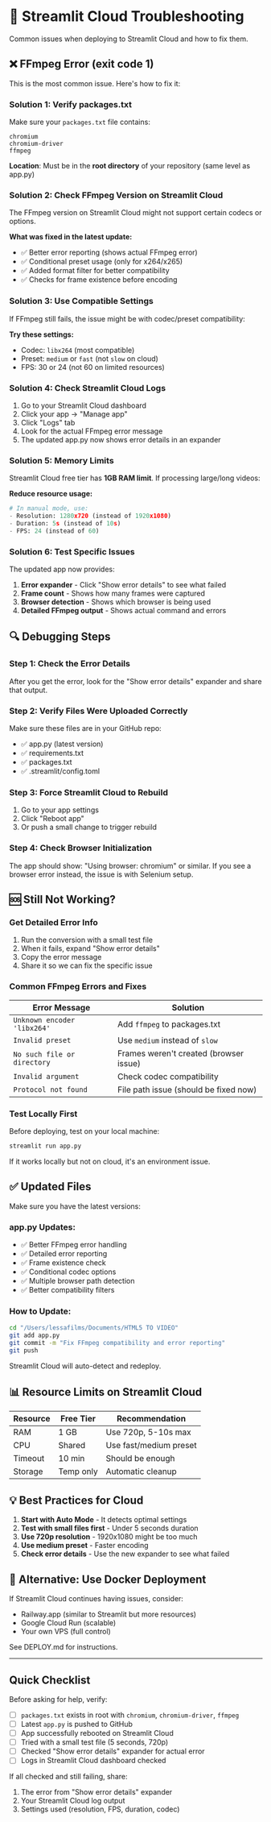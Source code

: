# 🔧 Streamlit Cloud Troubleshooting

Common issues when deploying to Streamlit Cloud and how to fix them.

## ❌ FFmpeg Error (exit code 1)

This is the most common issue. Here's how to fix it:

### Solution 1: Verify packages.txt

Make sure your `packages.txt` file contains:
```
chromium
chromium-driver
ffmpeg
```

**Location**: Must be in the **root directory** of your repository (same level as app.py)

### Solution 2: Check FFmpeg Version on Streamlit Cloud

The FFmpeg version on Streamlit Cloud might not support certain codecs or options.

**What was fixed in the latest update:**
- ✅ Better error reporting (shows actual FFmpeg error)
- ✅ Conditional preset usage (only for x264/x265)
- ✅ Added format filter for better compatibility
- ✅ Checks for frame existence before encoding

### Solution 3: Use Compatible Settings

If FFmpeg still fails, the issue might be with codec/preset compatibility:

**Try these settings:**
- Codec: `libx264` (most compatible)
- Preset: `medium` or `fast` (not `slow` on cloud)
- FPS: 30 or 24 (not 60 on limited resources)

### Solution 4: Check Streamlit Cloud Logs

1. Go to your Streamlit Cloud dashboard
2. Click your app → "Manage app"
3. Click "Logs" tab
4. Look for the actual FFmpeg error message
5. The updated app.py now shows error details in an expander

### Solution 5: Memory Limits

Streamlit Cloud free tier has **1GB RAM limit**. If processing large/long videos:

**Reduce resource usage:**
```python
# In manual mode, use:
- Resolution: 1280x720 (instead of 1920x1080)
- Duration: 5s (instead of 10s)
- FPS: 24 (instead of 60)
```

### Solution 6: Test Specific Issues

The updated app now provides:
1. **Error expander** - Click "Show error details" to see what failed
2. **Frame count** - Shows how many frames were captured
3. **Browser detection** - Shows which browser is being used
4. **Detailed FFmpeg output** - Shows actual command and errors

## 🔍 Debugging Steps

### Step 1: Check the Error Details
After you get the error, look for the "Show error details" expander and share that output.

### Step 2: Verify Files Were Uploaded Correctly
Make sure these files are in your GitHub repo:
- ✅ app.py (latest version)
- ✅ requirements.txt
- ✅ packages.txt
- ✅ .streamlit/config.toml

### Step 3: Force Streamlit Cloud to Rebuild
1. Go to your app settings
2. Click "Reboot app"
3. Or push a small change to trigger rebuild

### Step 4: Check Browser Initialization
The app should show: "Using browser: chromium" or similar.
If you see a browser error instead, the issue is with Selenium setup.

## 🆘 Still Not Working?

### Get Detailed Error Info

1. Run the conversion with a small test file
2. When it fails, expand "Show error details"
3. Copy the error message
4. Share it so we can fix the specific issue

### Common FFmpeg Errors and Fixes

| Error Message | Solution |
|---------------|----------|
| `Unknown encoder 'libx264'` | Add `ffmpeg` to packages.txt |
| `Invalid preset` | Use `medium` instead of `slow` |
| `No such file or directory` | Frames weren't created (browser issue) |
| `Invalid argument` | Check codec compatibility |
| `Protocol not found` | File path issue (should be fixed now) |

### Test Locally First

Before deploying, test on your local machine:
```bash
streamlit run app.py
```

If it works locally but not on cloud, it's an environment issue.

## ✅ Updated Files

Make sure you have the latest versions:

### app.py Updates:
- ✅ Better FFmpeg error handling
- ✅ Detailed error reporting
- ✅ Frame existence check
- ✅ Conditional codec options
- ✅ Multiple browser path detection
- ✅ Better compatibility filters

### How to Update:

```bash
cd "/Users/lessafilms/Documents/HTML5 TO VIDEO"
git add app.py
git commit -m "Fix FFmpeg compatibility and error reporting"
git push
```

Streamlit Cloud will auto-detect and redeploy.

## 📊 Resource Limits on Streamlit Cloud

| Resource | Free Tier | Recommendation |
|----------|-----------|----------------|
| RAM | 1 GB | Use 720p, 5-10s max |
| CPU | Shared | Use fast/medium preset |
| Timeout | 10 min | Should be enough |
| Storage | Temp only | Automatic cleanup |

## 💡 Best Practices for Cloud

1. **Start with Auto Mode** - It detects optimal settings
2. **Test with small files first** - Under 5 seconds duration
3. **Use 720p resolution** - 1920x1080 might be too much
4. **Use medium preset** - Faster encoding
5. **Check error details** - Use the new expander to see what failed

## 🔄 Alternative: Use Docker Deployment

If Streamlit Cloud continues having issues, consider:
- Railway.app (similar to Streamlit but more resources)
- Google Cloud Run (scalable)
- Your own VPS (full control)

See DEPLOY.md for instructions.

---

## Quick Checklist

Before asking for help, verify:
- [ ] `packages.txt` exists in root with `chromium`, `chromium-driver`, `ffmpeg`
- [ ] Latest `app.py` is pushed to GitHub
- [ ] App successfully rebooted on Streamlit Cloud
- [ ] Tried with a small test file (5 seconds, 720p)
- [ ] Checked "Show error details" expander for actual error
- [ ] Logs in Streamlit Cloud dashboard checked

If all checked and still failing, share:
1. The error from "Show error details" expander
2. Your Streamlit Cloud log output
3. Settings used (resolution, FPS, duration, codec)
